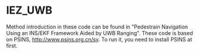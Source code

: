 # IEZ_UWB
Method introduction in these code can be found in "Pedestrain Navigation Using an INS/EKF Framework Aided by UWB Ranging".
These code is based on PSINS, http://www.psins.org.cn/sy. To run it, you need to install PSINS at first.
